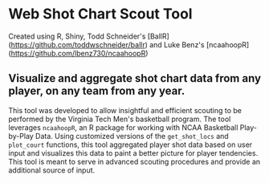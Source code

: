 # Web Shot Chart Scout Tool
Created using R, Shiny, Todd Schneider's [BallR] (https://github.com/toddwschneider/ballr) and Luke Benz's [ncaahoopR] (https://github.com/lbenz730/ncaahoopR) 

## Visualize and aggregate shot chart data from any player, on any team from any year.

This tool was developed to allow insightful and efficient scouting to be performed by the Virginia Tech Men's basketball program. The tool leverages `ncaahoopR`, an R package for working with NCAA Basketball Play-by-Play Data. Using customized versions of the `get_shot_locs` and `plot_court` functions, this tool aggregated player shot data based on user input and visualizes this data to paint a better picture for player tendencies. This tool is meant to serve in advanced scouting procedures and provide an additional source of input.

